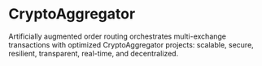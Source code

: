 # CryptoAggregator
Artificially augmented order routing orchestrates multi-exchange transactions with optimized CryptoAggregator projects: scalable, secure, resilient, transparent, real-time, and decentralized.
